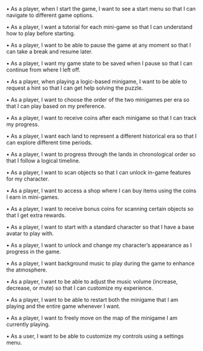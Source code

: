 •    As a player, when I start the game, I want to see a start menu so that I can navigate to different game options.

•    As a player, I want a tutorial for each mini-game so that I can understand how to play before starting.

•    As a player, I want to be able to pause the game at any moment so that I can take a break and resume later.

•    As a player, I want my game state to be saved when I pause so that I can continue from where I left off.

•    As a player, when playing a logic-based minigame, I want to be able to request a hint so that I can get help solving the puzzle.

•    As a player, I want to choose the order of the two minigames per era so that I can play based on my preference.

•    As a player, I want to receive coins after each minigame so that I can track my progress.

•    As a player, I want each land to represent a different historical era so that I can explore different time periods.

•    As a player, I want to progress through the lands in chronological order so that I follow a logical timeline.

•    As a player, I want to scan objects so that I can unlock in-game features for my character.

•    As a player, I want to access a shop where I can buy items using the coins I earn in mini-games.

•    As a player, I want to receive bonus coins for scanning certain objects so that I get extra rewards.

•    As a player, I want to start with a standard character so that I have a base avatar to play with.

•    As a player, I want to unlock and change my character’s appearance as I progress in the game.

•    As a player, I want background music to play during the game to enhance the atmosphere.

•    As a player, I want to be able to adjust the music volume (increase, decrease, or mute) so that I can customize my experience.

•    As a player, I want to be able to restart both the minigame that I am playing and the entire game whenever I want.

•    As a player, I want to freely move on the map of the minigame I am currently playing.

•    As a user, I want to be able to customize my controls using a settings menu.
